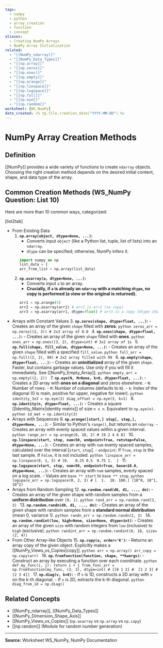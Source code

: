 ```yaml
---
tags:
  - numpy
  - python
  - array_creation
  - function
  - concept
aliases:
  - Creating NumPy Arrays
  - NumPy Array Initialization
related:
  - "[[NumPy_ndarray]]"
  - "[[NumPy_Data_Types]]"
  - "[[np.array]]"
  - "[[np.zeros]]"
  - "[[np.ones]]"
  - "[[np.empty]]"
  - "[[np.arange]]"
  - "[[np.linspace]]"
  - "[[np.logspace]]"
  - "[[np.full]]"
  - "[[np.eye]]"
  - "[[np.random]]"
worksheet: [WS_NumPy]
date_created: <% tp.file.creation_date("YYYY-MM-DD") %>
---
```

# NumPy Array Creation Methods

## Definition

[[NumPy]] provides a wide variety of functions to create `ndarray` objects. Choosing the right creation method depends on the desired initial content, shape, and data type of the array.

## Common Creation Methods (WS_NumPy Question: List 10)

Here are more than 10 common ways, categorized:

[list2tab]
- From Existing Data
	1.  **`np.array(object, dtype=None, ...)`:**
		-   Converts input `object` (like a Python list, tuple, list of lists) into an `ndarray`.
		-   `dtype` can be specified; otherwise, NumPy infers it.
		```python
		import numpy as np
		list_data = [
		arr_from_list = np.array(list_data)
		```
	2.  **`np.asarray(a, dtype=None, ...)`:**
		-   Converts input `a` to an array.
		-   **Crucially, if `a` is already an `ndarray` with a matching `dtype`, no copy is performed (a view or the original is returned).**
		```python
		arr1 = np.arange(5)
		arr2 = np.asarray(arr1) # arr2 is arr1 (no copy)
		arr3 = np.asarray(arr1, dtype=float) # arr3 is a copy (dtype changed)
		```
- Arrays with Constant Values
	3.  **`np.zeros(shape, dtype=float, ...)`:**
		-   Creates an array of the given `shape` filled with **zeros**.
		```python
		zeros_arr = np.zeros((2, 3)) # 2x3 array of 0.0
		```
	4.  **`np.ones(shape, dtype=float, ...)`:**
		-   Creates an array of the given `shape` filled with **ones**.
		```python
		ones_arr = np.ones((3, 2), dtype=int) # 3x2 array of 1s
		```
	5.  **`np.full(shape, fill_value, dtype=None, ...)`:**
		-   Creates an array of the given `shape` filled with a specified `fill_value`.
		```python
		full_arr = np.full((2, 2), 99) # 2x2 array filled with 99
		```
	6.  **`np.empty(shape, dtype=float, ...)`:**
		-   Creates an **uninitialized** array of the given `shape`. Faster, but contains garbage values. Use only if you will fill it immediately. See [[NumPy_Empty_Array]].
		```python
		empty_arr = np.empty((2, 2))
		```
	7.  **`np.eye(N, M=None, k=0, dtype=float, ...)`:**
		-   Creates a 2D array with **ones on a diagonal** and zeros elsewhere.
		-   `N`: Number of rows.
		-   `M`: Number of columns (defaults to `N`).
		-   `k`: Index of the diagonal (0 is main, positive for upper, negative for lower).
		```python
		identity_3x3 = np.eye(3)
		diag_offset = np.eye(3, k=1)
		```
	8.  **`np.identity(n, dtype=float, ...)`:**
		-   Creates a square [[Identity_Matrix|identity matrix]] of size `n x n`. Equivalent to `np.eye(n)`.
		```python
		id_mat = np.identity(3)
		```
- Arrays with Sequences
	9.  **`np.arange([start,] stop[, step,], dtype=None, ...)`:**
		-   Similar to Python's `range()`, but returns an `ndarray`.
		-   Creates an array with evenly spaced values within a given interval.
		```python
		range_arr = np.arange(0, 10, 2) # [0 2 4 6 8]
		```
	10. **`np.linspace(start, stop, num=50, endpoint=True, retstep=False, dtype=None, ...)`:**
		-   Creates an array with `num` evenly spaced samples, calculated over the interval [`start`, `stop`].
		-   `endpoint`: If `True`, `stop` is the last sample. If `False`, it is not included.
		```python
		linspace_arr = np.linspace(0, 1, 5) # [0.   0.25 0.5  0.75 1.  ]
		```
	11. **`np.logspace(start, stop, num=50, endpoint=True, base=10.0, dtype=None, ...)`:**
		-   Creates an array with `num` samples, evenly spaced on a log scale.
		-   Values are `base ** start` to `base ** stop`.
		```python
		logspace_arr = np.logspace(0, 2, 3) # [  1.  10. 100.] (10^0, 10^1, 10^2)
		```
- Arrays from Random Sampling
	12. **`np.random.rand(d0, d1, ..., dn)`:**
		-   Creates an array of the given shape with random samples from a **uniform distribution** over `[0, 1)`.
		```python
		rand_arr = np.random.rand(2, 3)
		```
	13. **`np.random.randn(d0, d1, ..., dn)`:**
		-   Creates an array of the given shape with random samples from a **standard normal distribution** (mean 0, variance 1).
		```python
		randn_arr = np.random.randn(2, 3)
		```
	14. **`np.random.randint(low, high=None, size=None, dtype=int)`:**
		-   Creates an array of the given `size` with random integers from `low` (inclusive) to `high` (exclusive).
		```python
		randint_arr = np.random.randint(0, 10, size=(2, 4))
		```
- From Other Array-like Objects
	15. **`np.copy(a, order='K')`:**
		-   Returns an array copy of the given object. Explicitly makes a [[NumPy_Views_vs_Copies|copy]].
		```python
		arr = np.array()
		arr_copy = np.copy(arr)
		```
	16. **`np.fromfunction(function, shape, **kwargs)`:**
		-   Construct an array by executing a function over each coordinate.
		```python
		def my_func(i, j): return i + j
		from_func_arr = np.fromfunction(my_func, (3, 3), dtype=int)
		# [[0 1 2]
		#  [1 2 3]
		#  [2 3 4]]
		```
	17. **`np.diag(v, k=0)`:**
		-   If `v` is 1D, constructs a 2D array with `v` on the k-th diagonal.
		-   If `v` is 2D, extracts the k-th diagonal.
		```python
		diag_from_1d = np.diag()
		```

## Related Concepts
- [[NumPy_ndarray]], [[NumPy_Data_Types]]
- [[NumPy_Dimension_Shape_Axis]]
- [[NumPy_Views_vs_Copies]] (`np.asarray` vs `np.array` vs `np.copy`)
- [[np.random]] (Module for random number generation)

---
**Source:** Worksheet WS_NumPy, NumPy Documentation